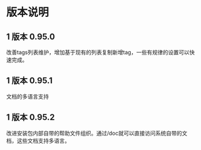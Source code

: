 
# 版本说明





## 1 版本 0.95.0

改善tags列表维护，增加基于现有的列表复制新增tag，一些有规律的设置可以快速完成。




## 1 版本 0.95.1

 文档的多语言支持




## 1 版本 0.95.2

 改进安装包内部自带的帮助文件组织。通过/doc就可以直接访问系统自带的文档，这些文档支持多语言。

